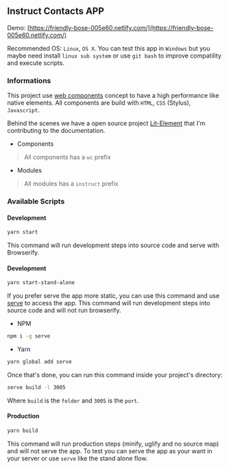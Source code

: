## Instruct Contacts APP
Demo: [https://friendly-bose-005e60.netlify.com/](https://friendly-bose-005e60.netlify.com/)

Recommended OS: `Linux`, `OS X`.
You can test this app in `Windows` but you maybe need install `linux sub system` or use `git bash` to improve compatility and execute scripts.

### Informations
This project use [web components](https://developer.mozilla.org/pt-BR/docs/Web/Web_Components) concept to have a high performance like native elements.
All components are build with `HTML`, `CSS` (Stylus), `Javascript`.

Behind the scenes we have a open source project [Lit-Element](https://lit-element.polymer-project.org/) that I'm contributing to the documentation.

* Components
> All components has a `wc` prefix

* Modules
> All modules has a `instruct` prefix


### Available Scripts
#### Development
```bash
yarn start
```
This command will run development steps into source code and serve with Browserify.

#### Development
```bash
yarn start-stand-alone
```
If you prefer serve the app more static, you can use this command and use [serve](https://www.npmjs.com/package/serve) to access the app.
This command will run development steps into source code and will not run browserify.

- NPM
```bash
npm i -g serve
```

- Yarn
```bash
yarn global add serve
```

Once that's done, you can run this command inside your project's directory:

```bash
serve build -l 3005
```

Where `build` is the `folder` and `3005` is the `port`.

#### Production
```bash
yarn build
```
This command will run production steps (minify, uglify and no source map) and will not serve the app.
To test you can serve the app as your want in your server or use `serve` like the stand alone flow.